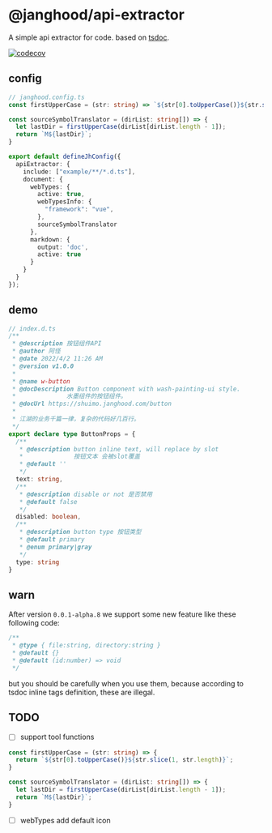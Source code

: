 # @janghood/api-extractor

A simple api extractor for code. based on [tsdoc](https://tsdoc.org/).

[![codecov](https://codecov.io/gh/janghood/api-extractor/branch/master/graph/badge.svg?token=NU71GX2KFM)](https://codecov.io/gh/janghood/api-extractor)

## config

```typescript
// janghood.config.ts
const firstUpperCase = (str: string) => `${str[0].toUpperCase()}${str.slice(1, str.length)}`;

const sourceSymbolTranslator = (dirList: string[]) => {
  let lastDir = firstUpperCase(dirList[dirList.length - 1]);
  return `M${lastDir}`;
}

export default defineJhConfig({
  apiExtractor: {
    include: ["example/**/*.d.ts"],
    document: {
      webTypes: {
        active: true,
        webTypesInfo: {
          "framework": "vue",
        },
        sourceSymbolTranslator
      },
      markdown: {
        output: 'doc',
        active: true
      }
    }
  }
});

```

## demo

```typescript
// index.d.ts
/**
 * @description 按钮组件API
 * @author 阿怪
 * @date 2022/4/2 11:26 AM
 * @version v1.0.0
 *
 * @name w-button
 * @docDescription Button component with wash-painting-ui style.
 *              水墨组件的按钮组件。
 * @docUrl https://shuimo.janghood.com/button
 *
 * 江湖的业务千篇一律，复杂的代码好几百行。
 */
export declare type ButtonProps = {
  /**
   * @description button inline text, will replace by slot
   *              按钮文本 会被slot覆盖
   * @default ''
   */
  text: string,
  /**
   * @description disable or not 是否禁用
   * @default false
   */
  disabled: boolean,
  /**
   * @description button type 按钮类型
   * @default primary
   * @enum primary|gray
   */
  type: string
}

```

## warn

After version `0.0.1-alpha.8` we support some new feature like these following code:

```ts
/**
 * @type { file:string, directory:string }
 * @default {}
 * @default (id:number) => void
 */
```

but you should be carefully when you use them,
because according to tsdoc inline tags definition, these are illegal.

## TODO

- [ ] support tool functions

```typescript
const firstUpperCase = (str: string) => {
  return `${str[0].toUpperCase()}${str.slice(1, str.length)}`;
}

const sourceSymbolTranslator = (dirList: string[]) => {
  let lastDir = firstUpperCase(dirList[dirList.length - 1]);
  return `M${lastDir}`;
}
```

- [ ] webTypes add default icon

